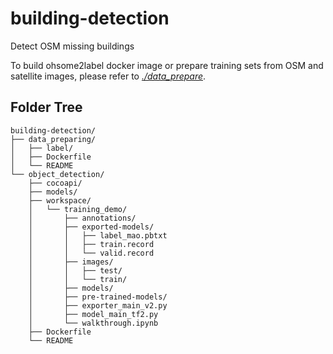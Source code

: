 # building-detection

Detect OSM missing buildings

To build ohsome2label docker image or prepare training sets from OSM and satellite images, please refer to *[./data_prepare](https://github.com/Wjppppp/building-detection/tree/main/data_preparing)*.



## Folder Tree

```
building-detection/
├── data_preparing/
│   ├── label/
│   ├── Dockerfile
│   └── README
└── object_detection/
    ├── cocoapi/
    ├── models/
    ├── workspace/
    │   └── training_demo/
    │       ├── annotations/
    │       ├── exported-models/
    │       │   ├── label_mao.pbtxt
    │       │   ├── train.record
    │       │   └── valid.record          
    │       ├── images/
    │       │   ├── test/
    │       │   └── train/
    │       ├── models/
    │       ├── pre-trained-models/
    │       ├── exporter_main_v2.py
    │       ├── model_main_tf2.py
    │       └── walkthrough.ipynb
    ├── Dockerfile
    └── README
```